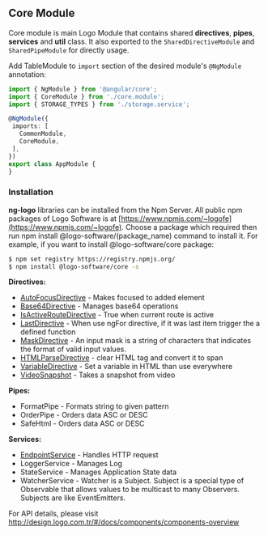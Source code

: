 ## Core Module

Core module is main Logo Module that contains shared **directives**, **pipes**, **services** and **util** class. It also exported to the `SharedDirectiveModule` and `SharedPipeModule` for directly usage.

Add TableModule to `import` section of the desired module's `@NgModule` annotation:

```typescript
import { NgModule } from '@angular/core';
import { CoreModule } from './core.module'; 
import { STORAGE_TYPES } from './storage.service'; 

@NgModule({
 imports: [
   CommonModule,
   CoreModule,
 ],
})
export class AppModule {
}
```

### Installation
**ng-logo** libraries can be installed from the Npm Server. All public npm packages of Logo Software is at [https://www.npmjs.com/~logofe](https://www.npmjs.com/~logofe). 
Choose a package which required then run npm install @logo-software/(package_name) command to install it.
For example, if you want to install @logo-software/core package:

```bash
$ npm set registry https://registry.npmjs.org/
$ npm install @logo-software/core -s
```

__Directives:__
- [AutoFocusDirective](http://developer.logo.com.tr/#/docs/directives/autofocusdirective#autofocusdirective) - Makes focused to added element
- [Base64Directive](http://developer.logo.com.tr/#/docs/directives/base64directive#base64directive) - Manages base64 operations
- [IsActiveRouteDirective](http://developer.logo.com.tr/#/docs/directives/autofocusdirective#autofocusdirective) - True when current route is active
- [LastDirective](http://developer.logo.com.tr/#/docs/directives/autofocusdirective#autofocusdirective) - When use ngFor directive, if it was last item trigger the a defined function
- [MaskDirective](http://developer.logo.com.tr/#/docs/directives/maskdirective#maskdirective) - An input mask is a string of characters that indicates the format of valid input values.
- [HTMLParseDirective](http://developer.logo.com.tr/#/docs/directives/htmlparserdirective#htmlparserdirective) - clear HTML tag and convert it to span
- [VariableDirective](http://developer.logo.com.tr/#/docs/directives/variabledirective#variabledirective) - Set a variable in HTML than use everywhere
- [VideoSnapshot](http://developer.logo.com.tr/#/docs/directives/videosnapshotdirective#videosnapshotdirective) - Takes a snapshot from video

__Pipes:__
- FormatPipe - Formats string to given pattern
- OrderPipe - Orders data ASC or DESC
- SafeHtml - Orders data ASC or DESC

__Services:__
- [EndpointService](http://developer.logo.com.tr/#/docs/services/endpointservice#endpointservice) - Handles HTTP request
- LoggerService - Manages Log
- StateService - Manages Application State data
- WatcherService - Watcher is a Subject. Subject is a special type of Observable that allows values to be
multicast to many Observers. Subjects are like EventEmitters.

For API details, please visit http://design.logo.com.tr/#/docs/components/components-overview
